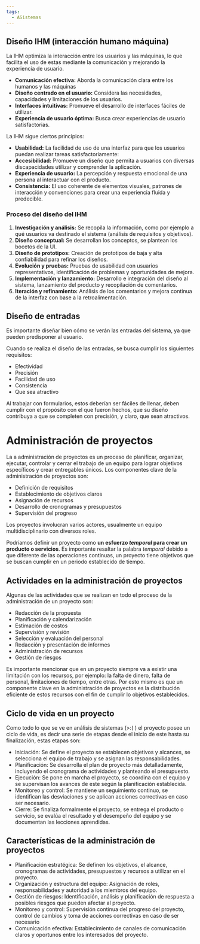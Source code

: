 ```yaml
---
tags:
  - ASistemas
---
```

## Diseño IHM (interacción humano máquina)

La IHM optimiza la interacción entre los usuarios y las máquinas, lo que facilita el uso de estas mediante la comunicación y mejorando la experiencia de usuario.

- **Comunicación efectiva:** Aborda la comunicación clara entre los humanos y las máquinas
- **Diseño centrado en el usuario:** Considera las necesidades, capacidades y limitaciones de los usuarios.
- **Interfaces intuitivas:** Promueve el desarrollo de interfaces fáciles de utilizar.
- **Experiencia de usuario óptima:** Busca crear experiencias de usuario satisfactorias.

La IHM sigue ciertos principios:
- **Usabilidad:** La facilidad de uso de una interfaz para que los usuarios puedan realizar tareas satisfactoriamente:
- **Accesibilidad:** Promueve un diseño que permita a usuarios con diversas discapacidades utilizar y comprender la aplicación.
- **Experiencia de usuario:** La percepción y respuesta emocional de una persona al interactuar con el producto.
- **Consistencia:** El uso coherente de elementos visuales, patrones de interacción y convenciones para crear una experiencia fluida y predecible.

### Proceso del diseño del IHM

1. **Investigación y análisis:** Se recopila la información, como por ejemplo a qué usuarios va destinado el sistema (análisis de requisitos y objetivos).
2. **Diseño conceptual:** Se desarrollan los conceptos, se plantean los bocetos de la UI.
3. **Diseño de prototipos:** Creación de prototipos de baja y alta confiabilidad para refinar los diseños.
4. **Evolución y pruebas:** Pruebas de usabilidad con usuarios representativos, identificación de problemas y oportunidades de mejora.
5. **Implementación y lanzamiento:** Desarrollo e integración del diseño al sistema, lanzamiento del producto y recopilación de comentarios.
6. **Iteración y refinamiento:** Análisis de los comentarios y mejora continua de la interfaz con base a la retroalimentación.

## Diseño de entradas

Es importante diseñar bien cómo se verán las entradas del sistema, ya que pueden predisponer al usuario.

Cuando se realiza el diseño de las entradas, se busca cumplir los siguientes requisitos:
- Efectividad
- Precisión
- Facilidad de uso
- Consistencia
- Que sea atractivo

Al trabajar con formularios, estos deberían ser fáciles de llenar, deben cumplir con el propósito con el que fueron hechos, que su diseño contribuya a que se completen con precisión, y claro, que sean atractivos.


# Administración de proyectos

La a administración de proyectos es un proceso de planificar, organizar, ejecutar, controlar y cerrar el trabajo de un equipo para lograr objetivos específicos y crear entregables únicos.
Los componentes clave de la administración de proyectos son:
- Definición de requisitos
- Establecimiento de objetivos claros
- Asignación de recursos
- Desarrollo de cronogramas y presupuestos
- Supervisión del progreso

Los proyectos involucran varios actores, usualmente un equipo multidisciplinario con diversos roles.


Podríamos definir un proyecto como **un esfuerzo *temporal* para crear un producto o servicios**.
Es importante resaltar la palabra *temporal* debido a que diferente de las operaciones continuas, un proyecto tiene objetivos que se buscan cumplir en un periodo establecido de tiempo.

## Actividades en la administración de proyectos

Algunas de las actividades que se realizan en todo el proceso de la administración de un proyecto son:
- Redacción de la propuesta
- Planificación y calendarización
- Estimación de costos
- Supervisión y revisión
- Selección y evaluación del personal
- Redacción y presentación de informes
- Administración de recursos
- Gestión de riesgos

Es importante mencionar que en un proyecto siempre va a existir una limitación con los recursos, por ejemplo: la falta de dinero, falta de personal, limitaciones de tiempo, entre otras. Por esto mismo es que un componente clave en la administración de proyectos es la distribución eficiente de estos recursos con el fin de cumplir lo objetivos establecidos.

## Ciclo de vida en un proyecto

Como todo lo que se ve en análisis de sistemas (>:( ) el proyecto posee un ciclo de vida, es decir una serie de etapas desde el inicio de este hasta su finalización, estas etapas son:

- Iniciación: Se define el proyecto se establecen objetivos y alcances, se selecciona el equipo de trabajo y se asignan las responsabilidades.
- Planificación: Se desarrolla el plan de proyecto más detalladamente, incluyendo el cronograma de actividades y planteando el presupuesto.
- Ejecución: Se pone en marcha el proyecto, se coordina con el equipo y se supervisan los avances de este según la planificación establecida.
- Monitoreo y control: Se mantiene un seguimiento continuo, se identifican las desviaciones y se aplican acciones correctivas en caso ser necesario.
- Cierre: Se finaliza formalmente el proyecto, se entrega el producto o servicio, se evalúa el resultado y el desempeño del equipo y se documentan las lecciones aprendidas.


## Características de la administración de proyectos 

- Planificación estratégica: Se definen los objetivos, el alcance, cronogramas de actividades, presupuestos y recursos a utilizar en el proyecto.
- Organización y estructura del equipo: Asignación de roles, responsabilidades y autoridad a los miembros del equipo.
- Gestión de riesgos: Identificación, análisis y planificación de respuesta a posibles riesgos que pueden afectar al proyecto.
- Monitoreo y control: Supervisión continua del progreso del proyecto, control de cambios y toma de acciones correctivas en caso de ser necesario
- Comunicación efectiva: Establecimiento de canales de comunicación claros y oportunos entre los interesados del proyecto.

